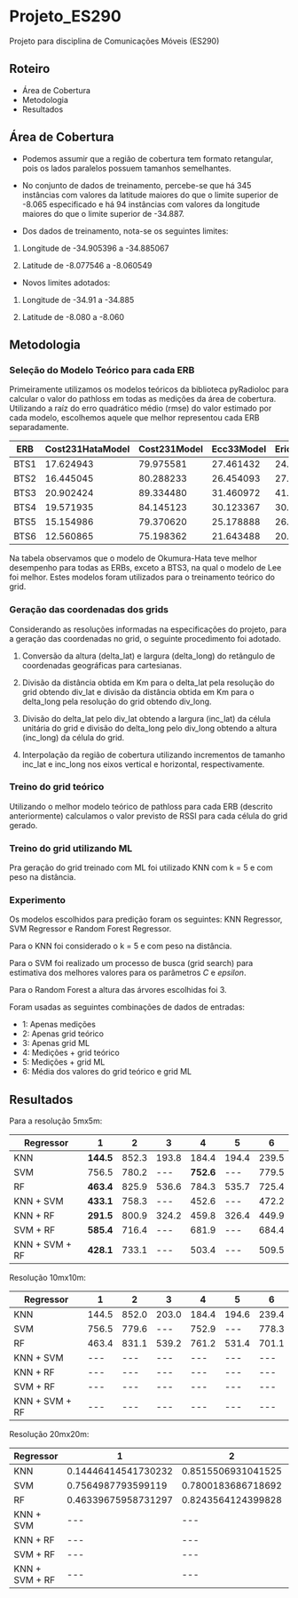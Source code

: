 # Projeto_ES290
Projeto para disciplina de Comunicações Móveis (ES290)


## Roteiro 

* Área de Cobertura
* Metodologia
* Resultados

## Área de Cobertura

* Podemos assumir que a região de cobertura tem formato retangular, pois os lados paralelos possuem tamanhos semelhantes.

* No conjunto de dados de treinamento, percebe-se que há 345 instâncias com valores da latitude maiores do que o limite superior de -8.065 especificado e há 94  instâncias com valores da longitude maiores do que o limite superior de -34.887.

* Dos dados de treinamento, nota-se os seguintes limites:

1) Longitude de -34.905396 a -34.885067

2) Latitude de -8.077546 a -8.060549

* Novos limites adotados:

1) Longitude de -34.91 a -34.885 

2) Latitude de -8.080 a -8.060


## Metodologia

### Seleção do Modelo Teórico para cada ERB

Primeiramente utilizamos os modelos teóricos da biblioteca pyRadioloc para calcular o valor do pathloss em todas as medições da área de cobertura. Utilizando a raíz do erro quadrático médio (rmse) do valor estimado por cada modelo, escolhemos aquele que melhor representou cada ERB separadamente.

| ERB | Cost231HataModel | Cost231Model | Ecc33Model | EricssonModel | FlatEarth | FreeSpace |  LeeModel | OkumuraHataModel | SuiModel |
|-----|-----|-----|-----|-----|-----|-----|-----|-----|-----|
| BTS1     |    17.624943  |   79.975581 |  27.461432  |    24.931280 | 46.497849 | 27.002408  | 20.432320  |       15.038467 | 15.640246 |
| BTS2   |      16.445045  |   80.288233 |  26.454093   |   27.055422 | 45.264987 | 27.319475 | 18.842004     |    13.567555 | 14.601927 |
| BTS3   |      20.902424  |   89.334480 |  31.460972  |    41.221744 | 33.838294 | 23.447016 |  8.748844  |       16.451115 | 18.801550 |
| BTS4   |      19.571935   |  84.145123 |  30.123367  |    30.050532 | 41.737090 | 24.105663 | 16.549362  |       16.096583 | 16.630893 |
| BTS5  |       15.154986  |   79.370620 |  25.178888 |     26.031283  | 45.624992 | 28.461849 | 18.711919    |     12.336439 | 13.204896 |
| BTS6  |       12.560865  |   75.198362 |  21.643488  |    20.856594 | 49.525607 | 32.287251 |  21.857261   |      10.965627 | 11.462824 |

Na tabela observamos que o modelo de Okumura-Hata teve melhor desempenho para todas as ERBs, exceto a BTS3, na qual o modelo de Lee foi melhor. Estes modelos foram utilizados para o treinamento teórico do grid.


### Geração das coordenadas dos grids

Considerando as resoluções informadas na especificações do projeto, para a geração das coordenadas no grid, o seguinte procedimento foi adotado.


1) Conversão da altura (delta\_lat) e largura (delta\_long) do retângulo de coordenadas geográficas para cartesianas.

2) Divisão da distância obtida em Km para o delta\_lat pela resolução do grid obtendo div\_lat e divisão da distância obtida em Km para o delta\_long pela resolução do grid obtendo div\_long.

3) Divisão do delta\_lat pelo div\_lat obtendo a largura (inc\_lat) da célula unitária do grid e divisão do delta\_long pelo div\_long obtendo a altura (inc\_long) da célula do grid.

4) Interpolação da região de cobertura utilizando incrementos de tamanho inc\_lat e inc\_long nos eixos vertical e horizontal, respectivamente.

### Treino do grid teórico

Utilizando o melhor modelo teórico de pathloss para cada ERB (descrito anteriormente) calculamos o valor previsto de RSSI para cada célula do grid gerado.

### Treino do grid utilizando ML

Pra geração do grid treinado com ML foi utilizado KNN com k = 5 e com peso na distância.


### Experimento

Os modelos escolhidos para predição foram os seguintes: KNN Regressor, SVM Regressor e Random Forest Regressor.

Para o KNN foi considerado o k = 5 e com peso na distância.

Para o SVM foi realizado um processo de busca (grid search) para estimativa dos melhores valores para os parâmetros _C_ e _epsilon_.

Para o Random Forest a altura das árvores escolhidas foi 3. 

Foram usadas as seguintes combinações de dados de entradas:

* 1: Apenas medições
* 2: Apenas grid teórico
* 3: Apenas grid ML
* 4: Medições + grid teórico
* 5: Medições + grid ML
* 6: Média dos valores do grid teórico e grid ML
 

## Resultados

Para a resolução 5mx5m:

| Regressor | 1 | 2 | 3 | 4 | 5 | 6 |
|---|---|---|---|---|---|---|
| KNN | **144.5** | 852.3 | 193.8 | 184.4 | 194.4 | 239.5 |
| SVM | 756.5 | 780.2 | --- | **752.6** | --- | 779.5 | 
| RF | **463.4** | 825.9 | 536.6 | 784.3 | 535.7 | 725.4 |
| KNN + SVM | **433.1** | 758.3 | --- | 452.6 | --- | 472.2 |
| KNN + RF | **291.5** | 800.9 | 324.2 | 459.8 | 326.4 | 449.9 |
| SVM + RF | **585.4** | 716.4 | --- | 681.9 | --- | 684.4 |
| KNN + SVM + RF | **428.1** | 733.1 | --- | 503.4 | --- | 509.5 |

Resolução 10mx10m:

| Regressor | 1 | 2 | 3 | 4 | 5 | 6 |
|---|---|---|---|---|---|---|
| KNN | 144.5 | 852.0 | 203.0 | 184.4 | 194.6 | 239.4 |
| SVM | 756.5 | 779.6 | ---  | 752.9 | --- | 778.3 | 
| RF | 463.4 | 831.1 | 539.2 | 761.2 | 531.4 | 701.1 |
| KNN + SVM | --- | --- | --- | --- | --- | --- |
| KNN + RF | --- | --- | --- | --- | --- | --- |
| SVM + RF | --- | --- | --- | --- | --- | --- |
| KNN + SVM + RF | --- | --- | --- | --- | --- | --- |

Resolução 20mx20m:

| Regressor | 1 | 2 | 3 | 4 | 5 | 6 |
|---|---|---|---|---|---|---|
| KNN | 0.14446414541730232 | 0.8515506931041525 | 0.2233488453106654 | 0.1843372144382984 | 0.2027873970277777 | 0.24303338164279928 |
| SVM | 0.7564987793599119 | 0.7800183686718692 | 0.7273876974758953 | 0.7529093556387751 | 0.7142446465294074 | 0.7738708170783751 |
| RF | 0.46339675958731297 | 0.8243564124399828 | 0.522757530029323 | 0.6509913922545643 | 0.500203659581987 | 0.7200805314863628 |
| KNN + SVM | --- | --- | --- | --- | --- | --- |
| KNN + RF | --- | --- | --- | --- | --- | --- |
| SVM + RF | --- | --- | --- | --- | --- | --- |
| KNN + SVM + RF | --- | --- | --- | --- | --- | --- |
